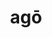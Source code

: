 ---
title: agō
meaning: to do, drive, act
ch: [fourteen, f2, f, 7r, 24rv]
pos: verb
inf: agere
secondppstem: ag
infend: ere
thirdpp: egī
fourthpp: actus
conjugation: third
allmeanings: yes
laudio: ../assets/audio/ago-laudio.mp3
six: y
---